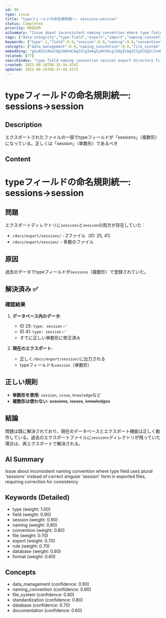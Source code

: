 ```yaml
---
id: 90
type: issue
title: "typeフィールドの命名規則統一: sessions→session"
status: Completed
priority: MEDIUM
aiSummary: "Issue about inconsistent naming convention where type field uses plural 'sessions' instead of correct singular 'session' form in exported files, requiring correction for consistency"
tags: ["data-integrity","type-field","export","import","naming-convention"]
keywords: {"type":1,"field":0.9,"session":0.9,"naming":0.8,"convention":0.8}
concepts: {"data_management":0.9,"naming_convention":0.9,"file_system":0.8,"standardization":0.8,"database":0.7}
embedding: "gIuAhICAkoCOgJOAh4CAgICCgImAgIyAhYOcgJ2AgICAgICCgICUgICJn4CvgICAgIWAgICAkoCCjY6Aq4CAgICOgIOAgIqAi4uWgJ+AgICAkoCKgICBgJKEnYCOgICAgI2AjYCAgYCQgJ6AhoCAgICSgIuAgImAkoGNgICAgIA="
related: [77]
searchIndex: "type field naming convention session export directory file format rule database import front matter singular"
created: 2025-08-16T08:35:34.424Z
updated: 2025-08-16T08:37:49.437Z
---
```


# typeフィールドの命名規則統一: sessions→session

## Description

エクスポートされたファイルの一部でtypeフィールドが「sessions」（複数形）になっている。正しくは「session」（単数形）であるべき

## Content

# typeフィールドの命名規則統一: sessions→session

## 問題
エクスポートディレクトリに`sessions`と`session`の両方が存在していた：
- `/docs/export/sessions/` - 2ファイル（ID: 25, 41）
- `/docs/export/session/` - 多数のファイル

## 原因
過去のデータでtypeフィールドが`sessions`（複数形）で登録されていた。

## 解決済み ✅

### 確認結果
1. **データベース内のデータ**: 
   - ID 25: `type: session` ✅
   - ID 41: `type: session` ✅
   - すでに正しい単数形に修正済み

2. **現在のエクスポート**:
   - 正しく`/docs/export/session/`に出力される
   - typeフィールドも`session`（単数形）

## 正しい規則
- **単数形を使用**: `session`, `issue`, `knowledge`など
- **複数形は使わない**: ~~sessions~~, ~~issues~~, ~~knowledges~~

## 結論
問題は既に解決されており、現在のデータベースとエクスポート機能は正しく動作している。過去のエクスポートファイルに`sessions`ディレクトリが残っていた場合は、再エクスポートで解決される。

## AI Summary

Issue about inconsistent naming convention where type field uses plural 'sessions' instead of correct singular 'session' form in exported files, requiring correction for consistency

## Keywords (Detailed)

- type (weight: 1.00)
- field (weight: 0.90)
- session (weight: 0.90)
- naming (weight: 0.80)
- convention (weight: 0.80)
- file (weight: 0.70)
- export (weight: 0.70)
- rule (weight: 0.70)
- database (weight: 0.60)
- format (weight: 0.60)

## Concepts

- data_management (confidence: 0.90)
- naming_convention (confidence: 0.90)
- file_system (confidence: 0.80)
- standardization (confidence: 0.80)
- database (confidence: 0.70)
- documentation (confidence: 0.60)

